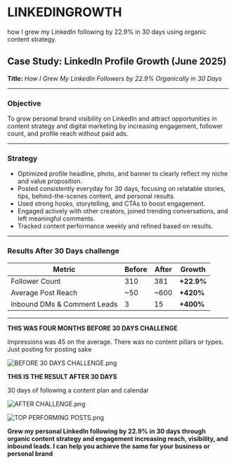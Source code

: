 # LINKEDINGROWTH
how I grew my LinkedIn following by 22.9% in 30 days using organic content strategy.
## **Case Study: LinkedIn Profile Growth (June 2025)**

**Title:** *How I Grew My LinkedIn Followers by 22.9% Organically in 30 Days*

---

### **Objective**

To grow personal brand visibility on LinkedIn and attract opportunities in content strategy and digital marketing by increasing engagement, follower count, and profile reach without paid ads.

---

### **Strategy**

- Optimized profile headline, photo, and banner to clearly reflect my niche and value proposition.
- Posted consistently everyday for 30 days, focusing on relatable stories, tips, behind-the-scenes content, and personal results.
- Used strong hooks, storytelling, and CTAs to boost engagement.
- Engaged actively with other creators, joined trending conversations, and left meaningful comments.
- Tracked content performance weekly and refined based on results.

---

### **Results After 30 Days challenge**

| Metric | Before | After | Growth |
| --- | --- | --- | --- |
| Follower Count | 310 | 381 | **+22.9%** |
| Average Post Reach | ~50 | ~600 | **+420%** |
| Inbound DMs & Comment Leads | 3 | 15 | **+400%** |

---

**THIS WAS FOUR MONTHS BEFORE 30 DAYS CHALLENGE**

Impressions was 45 on the average. There was no content pillars or types. Just posting for posting sake

![BEFORE 30 DAYS CHALLENGE.png](attachment:1f963bad-2882-4a44-8f49-99d1a03a16be:BEFORE_30_DAYS_CHALLENGE.png)

**THIS IS THE RESULT AFTER 30 DAYS** 

30 days of following a content plan and calendar

![AFTER CHALLENGE.png](attachment:882825f3-f09d-4750-b740-2d318db36804:AFTER_CHALLENGE.png)

![TOP PERFORMING POSTS.png](attachment:c1dce389-b204-44a7-b7b0-e4fc7553965b:TOP_PERFORMING_POSTS.png)

**Grew my personal LinkedIn following by 22.9% in 30 days through organic content strategy and engagement increasing reach, visibility, and inbound leads. I can help you achieve the same for your business or personal brand**
